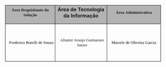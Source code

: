 <table width="697" cellpadding="7" cellspacing="0">
<col width="216">
<col width="216">
<col width="221">
<tr> 

<td width="216" bgcolor="#b3b3b3" style="border:  1px solid #000001; padding: 0cm">
<p align="center" style="margin-top: 0.07cm">
<font face="Arial Narrow, serif" size="2" style="font-size: 10pt"><b>Área Requisitante da Solução</b></font></p></td>

<td width="216" bgcolor="#b3b3b3" style="border:  1px solid #000001; padding: 0cm">
<p align="center" style="margin-top: 0.07cm">
<b>Área de Tecnologia da Informação</b>
</p></td>

<td width="221" bgcolor="#b3b3b3" style="border:  1px solid #000001; padding: 0cm">
<p align="center" style="margin-top: 0.07cm">
<font face="Arial Narrow, serif"><font size="2" style="font-size: 10pt"><b>Área Administrativa</b></font></font></p></td>

</tr>

<tr>

<td width="216" height="16" style="border-top: none; border-bottom: 1px solid #000001; border-left: 1px solid #000001; border-right: none; padding-top: 0cm; padding-bottom: 0cm; padding-left: 0.19cm; padding-right: 0cm"><p align="center" style="margin-bottom: 0cm"><br></p><p align="center" style="margin-bottom: 0cm"><font face="Arial Narrow, serif"><font size="2" style="font-size: 10pt"></font></font></p><p align="center" style="margin-bottom: 0cm"><font color="#000000"><font face="Arial Narrow, serif"><font size="2" style="font-size: 10pt">Frederico Borelli de Souza</font></font></font></p> <p align="center"><br> </p> </td>

<td width="216" style="border-top: none; border-bottom: 1px solid #000001; border-left: 1px solid #000001; border-right: none; padding-top: 0cm; padding-bottom: 0cm; padding-left: 0.19cm; padding-right: 0cm"><p align="center" style="margin-bottom: 0cm"><font face="Arial Narrow, serif"><font size="2" style="font-size: 10pt"></font></font></p> <p align="center"><font face="Arial Narrow, serif"><font size="2" style="font-size: 10pt">Altamir Araujo Guimaraes Junior</font></font></p> </td> 

<td width="221" style="border-top: none; border-bottom: 1px solid #000001; border-left: 1px solid #000001; border-right: 1px solid #000001; padding: 0cm 0.19cm"> <p align="center" style="margin-bottom: 0cm"><font face="Arial Narrow, serif"><font size="2" style="font-size: 10pt"></font></font></p> <p align="center"><font color="#000000"><font face="Arial Narrow, serif"><font size="2" style="font-size: 10pt">Marsele de Oliveira Garcia</font></font></font></p> </td>
</tr>

</table>
